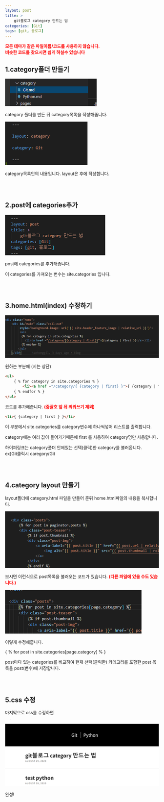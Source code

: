 ```yaml
---
layout: post
title: >
    git블로그 category 만드는 법
categories: [Git]
tags: [git, 블로그]
---
```


<span style="color:red">**모든 테마가 같은 파일이름/코드를 사용하지 않습니다.**</span>
<br/> 
<span style="color:red">**비슷한 코드를 찾으시면 쉽게 하실수 있습니다**</span> 


## 1.category폴더 만들기  

![img](/assets/img/gitblog-category/1.png)  

category 폴더를 만든 뒤 category목록을 작성해줍니다.  

![img](/assets/img/gitblog-category/2.png)  

category목록안의 내용입니다. layout은 후에 작성합니다.

<br/>
<br/>

## 2.post에 categories추가

![img](/assets/img/gitblog-category/3.png)  

post에 categories를 추가해줍니다.  

이 categories를 가져오는 변수는 site.categories 입니다.  

<br/>
<br/>

## 3.home.html(index) 수정하기  

![img](/assets/img/gitblog-category/4.png)  

원하는 부분에 (저는 상단)  

```html
<ul>
    { % for category in site.categories % }
        <li><a href ="/category/{ {category | first} }">{ {category | first } }</a></li>
    { % endfor % }
</ul>
```

코드를 추가해줍니다.
<span style="color:red">**(중괄호 앞 뒤 띄워쓰기 제외)**</span>  

```html
<li>{ {category | first } }</li>
```

이 부분에서 site.categories를 category변수에 하나씩넣어 리스트를 출력합니다.  

category에는 여러 값이 들어가기때문에 first 를 사용하여 category명만 사용합니다.  

하이퍼링크는 category폴더 안에있는 선택(클릭)한 category를 불러옵니다.  
ex)Git클릭시 caregory/Git  

<br/>
<br/>

## 4.category layout 만들기

layout폴더에 category.html 파일을 만들어 준뒤 home.html파일의 내용을 복사합니다.  

![img](/assets/img/gitblog-category/5.png)  

보시면 이런식으로 post목록을 불러오는 코드가 있습니다.
<span style="color:red">**(다른 파일에 있을 수도 있습니다.)**</span>  

![img](/assets/img/gitblog-category/6.png)  

이렇게 수정해줍니다.  

{ % for post in site.categories[page.category] % }  

post마다 있는 categories를 비교하여 현재 선택(클릭한) 카테고리를 포함한 post 목록을 post(변수)에 저장합니다.  

<br/>
<br/>

## 5.css 수정
마지막으로 css를 수정하면

![img](/assets/img/gitblog-category/7.png)  

완성!